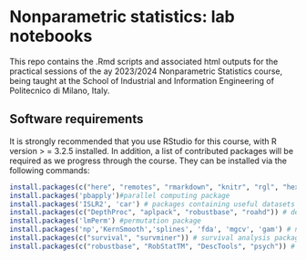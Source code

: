 
<!-- README.md is generated from README.Rmd. Please edit that file -->

# Nonparametric statistics: lab notebooks

This repo contains the .Rmd scripts and associated html outputs for the
practical sessions of the ay 2023/2024 Nonparametric Statistics course,
being taught at the School of Industrial and Information Engineering of
Politecnico di Milano, Italy.

## Software requirements

It is strongly recommended that you use RStudio for this course, with R
version \> = 3.2.5 installed. In addition, a list of contributed
packages will be required as we progress through the course. They can be
installed via the following commands:

``` r
install.packages(c("here", "remotes", "rmarkdown", "knitr", "rgl", "hexbin", "dplyr", "ggplot2","broom","progress")) # general-purpose packages
install.packages('pbapply')#parallel computing package
install.packages('ISLR2', 'car') # packages containing useful datasets
install.packages(c("DepthProc", "aplpack", "robustbase", "roahd")) # depth measures packages
install.packages('lmPerm') #permutation package
install.packages('np','KernSmooth','splines', 'fda', 'mgcv', 'gam') # non parametric regression packages
install.packages(c("survival", "survminer")) # survival analysis packages
install.packages(c("robustbase", "RobStatTM", "DescTools", "psych")) # robust statistics packages
```
